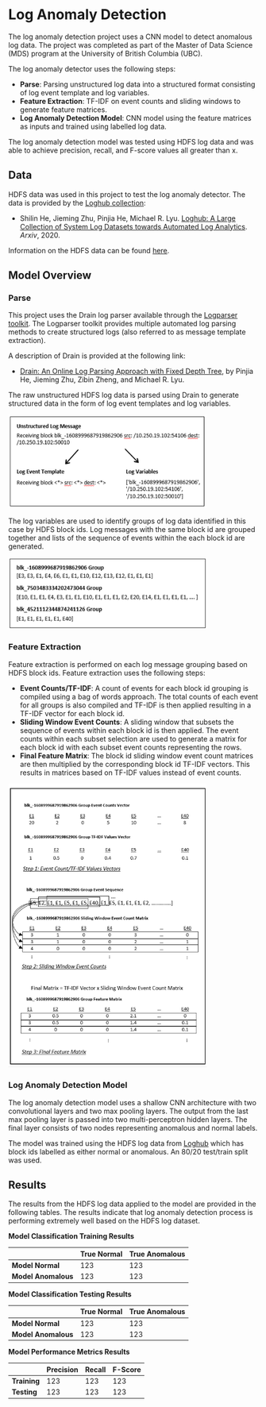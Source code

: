 # Log Anomaly Detection

The log anomaly detection project uses a CNN model to detect anomalous log data. The project was completed as part of the Master of Data Science (MDS) program at the University of British Columbia (UBC).

The log anomaly detector uses the following steps:

- **Parse**: Parsing unstructured log data into a structured format consisting of log event template and log variables.
- **Feature Extraction**: TF-IDF on event counts and sliding windows to generate feature matrices.
- **Log Anomaly Detection Model**: CNN model using the feature matrices as inputs and trained using labelled log data.

The log anomaly detection model was tested using HDFS log data and was able to achieve precision, recall, and F-score values all greater than x.

## Data

HDFS data was used in this project to test the log anomaly detector. The data is provided by the [Loghub collection](https://github.com/logpai/loghub):
- Shilin He, Jieming Zhu, Pinjia He, Michael R. Lyu. [Loghub: A Large Collection of System Log Datasets towards Automated Log Analytics](https://arxiv.org/abs/2008.06448). *Arxiv*, 2020.

Information on the HDFS data can be found [here](https://github.com/logpai/loghub/tree/master/HDFS).

## Model Overview
### Parse

This project uses the Drain log parser available through the [Logparser toolkit](https://github.com/logpai/logparser). The Logparser toolkit provides multiple automated log parsing methods to create structured logs (also referred to as message template extraction). 

A description of Drain is provided at the following link:

- [Drain: An Online Log Parsing Approach with Fixed Depth Tree](https://jiemingzhu.github.io/pub/pjhe_icws2017.pdf), by Pinjia He, Jieming Zhu, Zibin Zheng, and Michael R. Lyu.

The raw unstructured HDFS log data is parsed using Drain to generate structured data in the form of log event templates and log variables.

<img src="images/Figure2.PNG" alt="Log Parsing" width="400"/>

The log variables are used to identify groups of log data identified in this case by HDFS block ids. Log messages with the same block id are grouped together and lists of the sequence of events within the each block id are generated.

<img src="images/Figure3.PNG" alt="Block ID Event List" width="400"/>

### Feature Extraction

 Feature extraction is performed on each log message grouping based on HDFS block ids. Feature extraction uses the following steps:

 - **Event Counts/TF-IDF**: A count of events for each block id grouping is compiled using a bag of words approach. The total counts of each event for all groups is also compiled and TF-IDF is then applied resulting in a TF-IDF vector for each block id.
 - **Sliding Window Event Counts**: A sliding window that subsets the sequence of events within each block id is then applied. The event counts within each subset selection are used to generate a matrix for each block id with each subset event counts representing the rows.
 - **Final Feature Matrix**: The block id sliding window event count matrices are then multiplied by the corresponding block id TF-IDF vectors. This results in matrices based on TF-IDF values instead of event counts.

<img src="images/Figure4.PNG" alt="Feature Extraction Process" width="400"/>

 ### Log Anomaly Detection Model
 
 The log anomaly detection model uses a shallow CNN architecture with two convolutional layers and two max pooling layers. The output from the last max pooling layer is passed into two multi-perceptron hidden layers. The final layer consists of two nodes representing anomalous and normal labels.

 The model was trained using the HDFS log data from [Loghub](https://github.com/logpai/loghub) which has block ids labelled as either normal or anomalous. An 80/20 test/train split was used.

## Results

The results from the HDFS log data applied to the model are provided in the following tables. The results indicate that log anomaly detection process is performing extremely well based on the HDFS log dataset. 

**Model Classification Training Results**

|  | True Normal | True Anomalous |
| --- | --- | --- |
| **Model Normal** | 123 | 123 |
| **Model Anomalous** | 123 | 123 |

**Model Classification Testing Results**

|  | True Normal | True Anomalous |
| --- | --- | --- |
| **Model Normal** | 123 | 123 |
| **Model Anomalous** | 123 | 123 |

**Model Performance Metrics Results**

|  | Precision | Recall | F-Score |
| --- | --- | --- | --- |
| **Training** | 123 | 123 | 123
| **Testing** | 123 | 123 | 123

